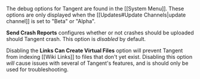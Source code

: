 The debug options for Tangent are found in the [[System Menu]]. These options are only displayed when the [[Updates#Update Channels|update channel]] is set to "Beta" or "Alpha".

**Send Crash Reports** configures whether or not crashes should be uploaded should Tangent crash. This option is _disabled_ by default.

Disabling the  **Links Can Create Virtual Files** option will prevent Tangent from indexing [[Wiki Links]] to files that don't yet exist. Disabling this option _will_ cause issues with several of Tangent's features, and is should only be used for troubleshooting.